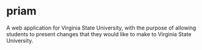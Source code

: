# priam
A web application for Virginia State University, with the purpose of allowing students to present changes that they would like to make to Virginia State University.
